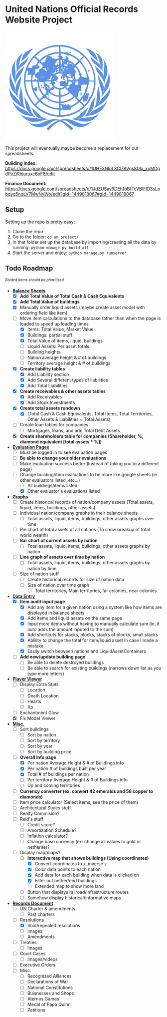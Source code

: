 # **United Nations Official Records Website Project**
<img src="/un_project/un_app/static/images/un_seal.png" alt="UN Seal" width="350"/>

This project will eventually maybe become a replacement for our spreadsheets:

__Building Index:__
https://docs.google.com/spreadsheets/d/1UHE3NIoL8Cl78Vgs8Dlx_xnMDgdPvZiRhjuruxc6oF8/edit

__Finance Document:__
https://docs.google.com/spreadsheets/d/1JdZUSav9DEh1bBfTcVBIFID3sLobqyq5nqLV7MwNyWo/edit?gid=1449818067#gid=1449818067


## Setup
Setting up the repo is pretty easy:
1. Clone the repo
2. Go to the folder: 
`cd un_project/`
3. In that folder set up the database by importing/creating all the data by running:
`python manage.py build_all`
4. Start the server and enjoy:
`python manage.py runserver`


## Todo Roadmap
<sup>*Bolded Items should be prioritized*</sup>
- **<ins>Balance Sheets</ins>**
    - [x] **Add Total Value of Total Cash & Cash Equivalents**
    - [x] **Add Total Value of buildings**
    - [x] Manually order liquid assets (maybe create asset model with ordering field like item)
    - [ ] Move item calculations to the database rather than when the page is loaded to speed up loading times
        - [x] Items: Total Value, Market Value
        - [x] Buildings: partial stuff
        - [x] Total Value of items, liquid, buildings
        - [ ] Liquid Assets: Per asset totals
        - [ ] Building heights
        - [ ] Nation average height & # of buildings
        - [ ] Territory average height & # of buildings
    - [x] **Create liability tables**
        - [x] Add Liability section
        - [x] Add Several different types of liabilities
        - [x] Add Total Liabilities
    - [x] **Create receivables & other assets tables**
        - [x] Add Receivables
        - [x] Add Stock Investments
    - [x] **Create total assets rundown**
        - [x] (Total Cash & Cash Equivalents, Total Items, Total Territories, Other Assets & Liabilities = Total Assets)
    - [ ] Create loan tables for companies
        - [ ] Mortgages, loans, and add Total Debt Assets
    - [x] **Create shareholders table for companies (Shareholder, %, diamond equivalent [total assets * %])**
- **<ins>Evaluation Pages</ins>**
    - [ ] Must be logged in to see evaluation pages
    - [ ] **Be able to change your older evaluations**
    - [ ] Make evaluation success better (Instead of taking you to a different page)
    - [ ] Change building/item evaluations to be more like google sheets (ie. other evaluators listed, etc…)
        - [ ] All buildings/items listed
        - [x] Other evaluator's evaluations listed
- **<ins>Graphs</ins>**
    - [ ] Create historical records of nation/company assets (Total assets, liquid, items, buildings, other assets)
    - [ ] Individual nation/company graphs in their balance sheets
        - [ ] Total assets, liquid, items, buildings, other assets graphs over time
    - [ ] Pie chart of total assets of all nations (To show breakup of total world wealth)
    - [ ] **Bar chart of current assets by nation** 
        - [ ] Total assets, liquid, items, buildings, other assets graphs by nation
    - [ ] **Line graph of assets over time by nation**
        - [ ] Total assets, liquid, items, buildings, other assets graphs by nation by time
    - [ ] Size of nation stuff
        - [ ] Create historical records for size of nation data
        - [ ] Size of nation over time graph
            - [ ] Total territories, Main territories, far colonies, near colonies
- **<ins>Data Entry</ins>**
    - [X] **Item audit input page**
        - [x] Add any item for a given nation using a system like how items are displayed in balance sheets
        - [x] Add items and liquid assets on the same page
        - [X] Input more items without having to manually calculate sum (ie. it auto adds the amount inputed to the sum)
        - [X] Add shortcuts for stacks, blocks, stacks of blocks, small stacks
        - [X] Ablility to change the total for item/liquid asset in case I made a mistake
        - [X] Easily switch between nations and LiquidAssetContainers
    - [ ] **Add new/update building page**
        - [ ] Be able to delete destroyed buildings
        - [ ] Be able to search for existing buildings (narrows down list as you type more letters)
- **<ins>Player Viewer</ins>**
    - [ ] Display Extra Stats
        - [ ] Location
        - [ ] Death Location
        - [ ] Hearts
        - [ ] Xp
    - [ ] Enchantment Glow
    - [X] Fix Model Viewer
- **<ins>Misc.</ins>**
    - [ ] Sort buildings
        - [ ] Sort by nation
        - [ ] Sort by territory
        - [ ] Sort by year
        - [ ] Sort by building price
    - [ ] **Overall info page**
        - [X] Per nation Average Height & # of Buildings info
        - [X] Per nation # of buildings built per year
        - [X] Total # of buildings per nation
        - [ ] Per territory Average Height & # of Buildings info
        - [ ] Up and coming territories
    - [ ] **Currency converter (ex: convert 42 emeralds and 58 copper to diamonds)**
    - [ ] Item price calculator (Select items, see the price of them)
    - [ ] Architectural Styles stuff
    - [ ] Realty Commision?
    - [ ] Reid's stuff
        - [ ] Credit score?
        - [ ] Amortization Schedule?
        - [ ] Inflation calculator?
        - [ ] Change base currency (ex: change all values to gold or netherite)?
    - [ ] Display map/maps?
        - [ ] **Interactive map that shows buildings (Using coordinates)**
            - [x] Convert coordinates to x, inverse z
            - [x] Color data points to each nation
            - [x] Add data for each building when data is clicked on
            - [x] Filter out nether/end buildings
            - [ ] Extended map to show more land
        - [ ] Button that displays railroad/infrastructure routes
        - [ ] Somehow display historical/informative maps
- **<ins>Records Document</ins>**
    - [ ] UN Charter & amendments
        - [ ] Past charters
    - [ ] Resolutions
        - [x] Void/repealed resolutions
        - [ ] Images
        - [ ] Amendments
    - [ ] Treaties
        - [ ] Images
    - [ ] Court Cases
        - [ ] Images/videos
    - [ ] Executive Orders
    - [ ] Misc.
        - [ ] Recognized Alliances
        - [ ] Declarations of War
        - [ ] National Constitutions
        - [ ] Buisnesses and Shops
        - [ ] Aternos Games
        - [ ] Medal of Papa Quinn
        - [ ] Petitions